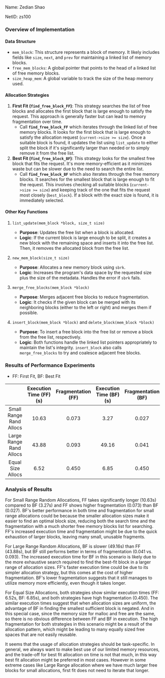 Name: Zedian Shao

NetID: zs100

### Overview of Implementation

#### Data Structure

- `mem_block`: This structure represents a block of memory. It likely includes fields like `size`, `next`, and `prev` for maintaining a linked list of memory blocks.
- `free_mem_blocks`: A global pointer that points to the head of a linked list of free memory blocks.
- `size_heap_mem`: A global variable to track the size of the heap memory used.

#### Allocation Strategies

1. **First Fit (`find_free_block_FF`)**: This strategy searches the list of free blocks and allocates the first block that is large enough to satisfy the request. This approach is generally faster but can lead to memory fragmentation over time.
   - Call **`find_free_block_FF`** which iterates through the linked list of free memory blocks. It looks for the first block that is large enough to satisfy the allocation request (`current->size >= size`). Once a suitable block is found, it updates the list using `list_update` to either split the block if it's significantly larger than needed or to simply remove it from the free list.
2. **Best Fit (`find_free_block_BF`)**: This strategy looks for the smallest free block that fits the request. It's more memory-efficient as it minimizes waste but can be slower due to the need to search the entire list.
   - Call **`find_free_block_BF`** which also iterates through the free memory blocks. It searches for the smallest block that is large enough to fit the request. This involves checking all suitable blocks (`current->size >= size`) and keeping track of the one that fits the request most closely (`best_block`). If a block with the exact size is found, it is immediately selected.

#### Other Key Functions

1.  `list_update(mem_block *block, size_t size)`
	- **Purpose**: Updates the free list when a block is allocated.
	- **Logic**: If the current block is large enough to be split, it creates a new block with the remaining space and inserts it into the free list. Then, it removes the allocated block from the free list.

2. `new_mem_block(size_t size)`
   - **Purpose**: Allocates a new memory block using `sbrk`.
   - **Logic**: Increases the program's data space by the requested size plus the size of the metadata. Handles the error if `sbrk` fails.

3. `merge_free_blocks(mem_block *block)`
   - **Purpose**: Merges adjacent free blocks to reduce fragmentation.
   - **Logic**: It checks if the given block can be merged with its neighboring blocks (either to the left or right) and merges them if possible.

4. `insert_block(mem_block *block)` and `delete_block(mem_block *block)`
   - **Purpose**: To insert a free block into the free list or remove a block from the free list, respectively.
   - **Logic**: Both functions handle the linked list pointers appropriately to maintain the list's integrity. `insert_block` also calls `merge_free_blocks` to try and coalesce adjacent free blocks.

### Results of Performance Experiments

- FF: First Fit, BF: Best Fit

|                         | Execution Time (FF) (s) | Fragmentation (FF) | Execution Time (BF) (s) | Fragmentation (BF) |
| :---------------------: | :---------------------: | :----------------: | :---------------------: | :----------------: |
| Small Range Rand Allocs |          10.63          |       0.073        |          3.27           |       0.027        |
| Large Range Rand Allocs |          43.88          |       0.093        |          49.16          |       0.041        |
|    Equal Size Allocs    |          6.52           |       0.450        |          6.85           |       0.450        |

### Analysis of Results

For Small Range Random Allocations, FF takes significantly longer (10.63s) compared to BF (3.27s) and FF shows higher fragmentation (0.073) than BF (0.027). BF's better performance in both time and fragmentation for small range allocations could be because the smaller allocation sizes make it easier to find an optimal block size, reducing both the search time and the fragmentation with a much shorter free memory blocks list for searching. FF's increased execution time and fragmentation might be due to the quick exhaustion of larger blocks, leaving many small, unusable fragments.

For Large Range Random Allocations, BF is slower (49.16s) than FF (43.88s), but BF still performs better in terms of fragmentation (0.041 vs. 0.093). The increased execution time for BF in this scenario is likely due to the more exhaustive search required to find the best-fit block in a larger range of allocation sizes. FF's faster execution time could be due to its simpler allocation strategy, but this comes at the cost of higher fragmentation. BF's lower fragmentation suggests that it still manages to utilize memory more efficiently, even though it takes longer.

For Equal Size Allocations, both strategies show similar execution times (FF: 6.52s, BF: 6.85s), and both strategies have high fragmentation (0.450). The similar execution times suggest that when allocation sizes are uniform, the advantage of BF in finding the smallest sufficient block is negated. And in this special case, since the memory size for malloc and free are the same, so there is no obvious difference between FF and BF in execution. The high fragmentation for both strategies in this scenario might be a result of the allocation pattern, which might be leading to many equally sized free spaces that are not easily reusable.

It seems that the usage of allocation strategies should be task-specific. In general, we always want to make best use of our limited memory resources, and the trade-off for best fit allocation on time is not that much, in this way best fit allocation might be preferred in most cases. However in some extreme cases like Large Range allocation where we have much larger free blocks for small allocations, first fit does not need to iterate that longer.
